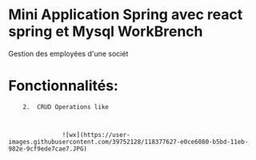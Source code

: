 # Mini Application Spring avec  react   spring et Mysql WorkBrench

  Gestion des employées d'une sociét
  
# Fonctionnalités:

        2.  CRUD Operations like
        
     
     
                   ![wx](https://user-images.githubusercontent.com/39752128/118377627-e0ce6080-b5bd-11eb-982e-9cf9ede7cae7.JPG)
 
